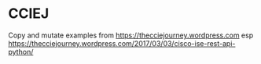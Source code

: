 # CCIEJ
Copy and mutate examples from https://thecciejourney.wordpress.com
esp
https://thecciejourney.wordpress.com/2017/03/03/cisco-ise-rest-api-python/